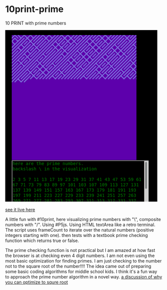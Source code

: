 # 10print-prime
10 PRINT with prime numbers

![10printPrime.png](10printPrime.png)

[see it live here](https://editor.p5js.org/greggelong/present/rI2_FI6UY)

A little fun with #10print, here visualizing prime numbers with "\\", composite numbers with "/". Using #P5js. Using HTML textArea like a retro terminal. The script uses frameCount to iterate over the natural numbers (positive integers starting with one). then tests with a textbook prime checking function which returns true or false.

The prime checking function is not practical but I am amazed at how fast the browser is at checking even 4 digit numbers. I am not even using the most basic optimization for finding primes.  I am just checking to the number not to the square root of the number!!!! The idea came out of preparing some basic coding algorithms for middle school kids. I think it's a fun way to approach the prime number algorithm in a novel way. [a discussion of why you can optimize to squre root](https://stackoverflow.com/questions/5811151/why-do-we-check-up-to-the-square-root-of-a-prime-number-to-determine-if-it-is-pr)
